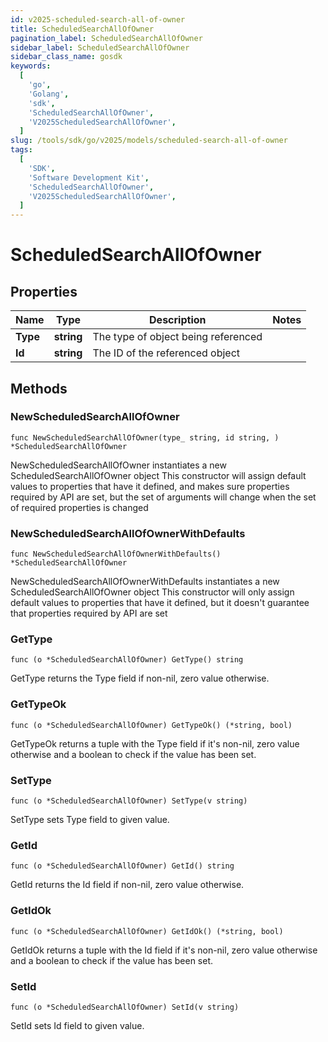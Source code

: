 ```yaml
---
id: v2025-scheduled-search-all-of-owner
title: ScheduledSearchAllOfOwner
pagination_label: ScheduledSearchAllOfOwner
sidebar_label: ScheduledSearchAllOfOwner
sidebar_class_name: gosdk
keywords:
  [
    'go',
    'Golang',
    'sdk',
    'ScheduledSearchAllOfOwner',
    'V2025ScheduledSearchAllOfOwner',
  ]
slug: /tools/sdk/go/v2025/models/scheduled-search-all-of-owner
tags:
  [
    'SDK',
    'Software Development Kit',
    'ScheduledSearchAllOfOwner',
    'V2025ScheduledSearchAllOfOwner',
  ]
---
```


# ScheduledSearchAllOfOwner

## Properties

| Name     | Type       | Description                         | Notes |
| -------- | ---------- | ----------------------------------- | ----- |
| **Type** | **string** | The type of object being referenced |
| **Id**   | **string** | The ID of the referenced object     |

## Methods

### NewScheduledSearchAllOfOwner

`func NewScheduledSearchAllOfOwner(type_ string, id string, ) *ScheduledSearchAllOfOwner`

NewScheduledSearchAllOfOwner instantiates a new ScheduledSearchAllOfOwner object This constructor will assign default values to properties that have it defined, and makes sure properties required by API are set, but the set of arguments will change when the set of required properties is changed

### NewScheduledSearchAllOfOwnerWithDefaults

`func NewScheduledSearchAllOfOwnerWithDefaults() *ScheduledSearchAllOfOwner`

NewScheduledSearchAllOfOwnerWithDefaults instantiates a new ScheduledSearchAllOfOwner object This constructor will only assign default values to properties that have it defined, but it doesn't guarantee that properties required by API are set

### GetType

`func (o *ScheduledSearchAllOfOwner) GetType() string`

GetType returns the Type field if non-nil, zero value otherwise.

### GetTypeOk

`func (o *ScheduledSearchAllOfOwner) GetTypeOk() (*string, bool)`

GetTypeOk returns a tuple with the Type field if it's non-nil, zero value otherwise and a boolean to check if the value has been set.

### SetType

`func (o *ScheduledSearchAllOfOwner) SetType(v string)`

SetType sets Type field to given value.

### GetId

`func (o *ScheduledSearchAllOfOwner) GetId() string`

GetId returns the Id field if non-nil, zero value otherwise.

### GetIdOk

`func (o *ScheduledSearchAllOfOwner) GetIdOk() (*string, bool)`

GetIdOk returns a tuple with the Id field if it's non-nil, zero value otherwise and a boolean to check if the value has been set.

### SetId

`func (o *ScheduledSearchAllOfOwner) SetId(v string)`

SetId sets Id field to given value.
